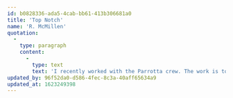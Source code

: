 ```yaml
---
id: b0828336-ada5-4cab-bb61-413b306681a0
title: 'Top Notch'
name: 'R. McMillen'
quotation:
  -
    type: paragraph
    content:
      -
        type: text
        text: 'I recently worked with the Parrotta crew. The work is top-notch. Locals guys doing the small projects like mine and the big projects all over town, I appreciate the pride in their work!'
updated_by: 96f52da0-d586-4fec-8c3a-40aff65634a9
updated_at: 1623249398
---
```

